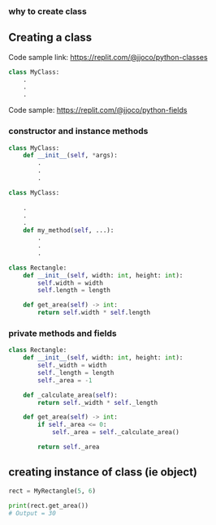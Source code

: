 

### why to create class

## Creating a class
Code sample link: <https://replit.com/@jjoco/python-classes>
```python
class MyClass:
    .
    .
    .

```
Code sample: <https://replit.com/@jjoco/python-fields>

### constructor and instance methods
```python
class MyClass:
    def __init__(self, *args):
        .
        .
        .

```

```python
class MyClass:
   
    .
    .
    .
    def my_method(self, ...):
        .
        .
        .

```

```python
class Rectangle:
    def __init__(self, width: int, height: int):
        self.width = width
        self.length = length

    def get_area(self) -> int:
        return self.width * self.length
```
### private methods and fields
```python
class Rectangle:
    def __init__(self, width: int, height: int):
        self._width = width
        self._length = length
        self._area = -1

    def _calculate_area(self):
        return self._width * self._length

    def get_area(self) -> int:
        if self._area <= 0:
            self._area = self._calculate_area()

        return self._area
```

## creating instance of class (ie object)

```python
rect = MyRectangle(5, 6)

print(rect.get_area())
# Output = 30
```


